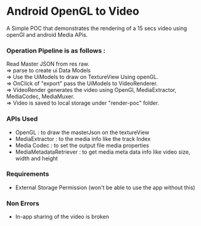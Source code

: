 # Android OpenGL to Video
 
A Simple POC that demonstrates the rendering of a 15 secs video using openGl and android Media APis.

### Operation Pipeline is as follows :
Read Master JSON from res raw.  
=> parse to create ui Data Models  
=> Use the UiModels to draw on TextureView Using openGL.  
=> OnClick of "export" pass the UiModels to VideoRenderer.  
=> VideoRender generates the video using OpenGl, MediaExtractor, MediaCodec, MediaMuxer.  
=> Video is saved to local storage under "render-poc" folder.  

### APIs Used
- OpenGL : to draw the masterJson on the textureView
- MediaExtractor : to the media info like the track Index
- Media Codec : to set the output file media properties
- MediaMetadataRetriever : to get media meta data info like video size, width and height

### Requirements
- External Storage Permission (won't be able to use the app without this)

### Non Errors
- In-app sharing of the video is broken
